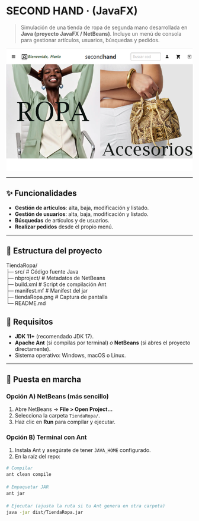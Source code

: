 # SECOND HAND · (JavaFX)

> Simulación de una tienda de ropa de segunda mano desarrollada en **Java (proyecto JavaFX / NetBeans)**. Incluye un menú de consola para gestionar artículos, usuarios, búsquedas y pedidos.

![Pantalla](tiendaRopa.png)

---

## ✨ Funcionalidades

- **Gestión de artículos**: alta, baja, modificación y listado.  
- **Gestión de usuarios**: alta, baja, modificación y listado.  
- **Búsquedas** de artículos y de usuarios.  
- **Realizar pedidos** desde el propio menú.  

---

## 📁 Estructura del proyecto

TiendaRopa/\
├─ src/ # Código fuente Java\
├─ nbproject/ # Metadatos de NetBeans\
├─ build.xml # Script de compilación Ant\
├─ manifest.mf # Manifest del jar\
├─ tiendaRopa.png # Captura de pantalla\
└─ README.md

## 🧰 Requisitos

- **JDK 11+** (recomendado JDK 17).  
- **Apache Ant** (si compilas por terminal) *o* **NetBeans** (si abres el proyecto directamente).  
- Sistema operativo: Windows, macOS o Linux.

---

## 🚀 Puesta en marcha

### Opción A) NetBeans (más sencillo)
1. Abre NetBeans → **File > Open Project...**  
2. Selecciona la carpeta `TiendaRopa/`.  
3. Haz clic en **Run** para compilar y ejecutar.

### Opción B) Terminal con Ant
1. Instala Ant y asegúrate de tener `JAVA_HOME` configurado.  
2. En la raíz del repo:

```bash
# Compilar
ant clean compile

# Empaquetar JAR
ant jar

# Ejecutar (ajusta la ruta si tu Ant genera en otra carpeta)
java -jar dist/TiendaRopa.jar
